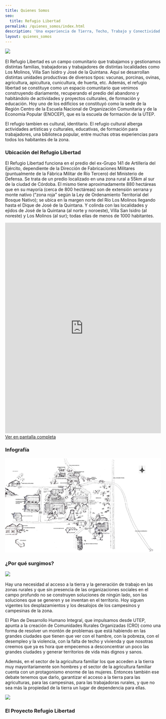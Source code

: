 ```yaml
---
title: Quienes Somos
seo:
  title: Refugio Libertad
permalink: /quienes_somos/index.html
description: 'Una experiencia de Tierra, Techo, Trabajo y Conectividad.'
layout: quienes_somos
---
```


![](https://i.imgur.com/AP44nS1.jpg)

El Refugio Libertad es un campo comunitario que trabajamos y gestionamos distintas familias, trabajadoras y trabajadores de distintas localidades como Los Molinos, Villa San Isidro y José de la Quintana. Aquí se desarrollan distintas unidades productivas de diversos tipos: vacunas, porcinas, ovinas, agricultura, apicultura, cunicultura, de huerta, etc.
Además, el refugio libertad se constituye como un espacio comunitario que venimos construyendo diariamente, recuperando el predio del abandono y habitándolo de actividades y proyectos culturales, de formación y educación. Hoy uno de los edificios se constituyó como la sede  de la Región Centro de la Escuela Nacional de Organización Comunitaria y de la Economía Popular (ENOCEP), que es la escuela de formación de la UTEP.

El refugio tambien es cultural, identitario. El refugio cultural alberga actividades artísticas y culturales, educativas, de formación para trabajadores, una  biblioteca popular, entre muchas otras experiencias  para todos los habitantes de la zona.

### Ubicación del Refugio Libertad

El Refugio Libertad funciona en el predio del ex-Grupo 141 de Artillería del Ejército, dependiente de la Dirección de Fabricaciones Militares (puntualmente de la Fábrica Militar de Río Tercero) del Ministerio de Defensa. Se trata de un predio localizado en una zona rural a 55km al sur de la ciudad de Córdoba. El mismo tiene aproximadamente 880 hectáreas que en su mayoría (cerca de 800 hectáreas) son de extensión serrana y monte nativo (“zona roja” según la Ley de Ordenamiento Territorial del Bosque Nativo); se ubica en la margen norte del Río Los Molinos llegando hasta el Dique de José de la Quintana. Y colinda con las localidades y ejidos de José de la Quintana (al norte y noroeste), Villa San Isidro (al noreste) y Los Molinos (al sur); todas ellas de menos de 1000 habitantes.

<iframe width="100%" height="680px" frameborder="0" allowfullscreen src="https://umap.openstreetmap.fr/es/map/refugio-libertad_639406?scaleControl=false&miniMap=false&scrollWheelZoom=false&zoomControl=true&allowEdit=false&moreControl=true&searchControl=null&tilelayersControl=null&embedControl=null&datalayersControl=true&onLoadPanel=databrowser&captionBar=false"></iframe>

<div class="buttons are-large">
    <a href="https://umap.openstreetmap.fr/es/map/refugio-libertad_639406" class="button is-success is-rounded is-fullwidth">
        Ver en pantalla completa
    </a>
</div>

### Infografía

![infografía](/assets/images/infografia.jpeg)

### ¿Por qué surgimos?

![](https://i.imgur.com/UlIVkhc.jpg)

Hay una necesidad al acceso a la tierra y la generación de trabajo en las zonas rurales y que sin presencia de las organizaciones sociales en el campo profundo no se construyen soluciones de ningún lado, son las soluciones que se generen y se inventan en el territorio. Hoy siguen vigentes los desplazamientos y los desalojos de los campesinos y campesinas de la zona.

El Plan de Desarrollo Humano Integral, que impulsamos desde UTEP, apunta a la creación de Comunidades Rurales Organizadas (CRO) como una forma de resolver un montón de problemas que está habiendo en las grandes ciudades que tienen que ver con el hambre, con la pobreza, con el desempleo y la violencia, con la falta de techo y vivienda y que nosotras creemos que ya es hora que empecemos a desconcentrar un poco las grandes ciudades y generar territorios de vida más dignos y sanos.

Además, en el sector de la agricultura familiar los que acceden a la tierra muy mayoritariamente son hombres y el sector de la agricultura familiar cuenta con un protagonismo enorme de las mujeres. Entonces también ese debate tenemos que darlo, garantizar el acceso a la tierra para las agriculturas, para las campesinas, para las trabajadoras rurales, y que no sea más la propiedad de la tierra un lugar de dependencia para ellas.

![](https://i.imgur.com/7wgqkSs.jpg)

### El Proyecto Refugio Libertad
